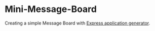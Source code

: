 # Mini-Message-Board

Creating a simple Message Board with [Express application generator](https://expressjs.com/en/starter/generator.html). 
